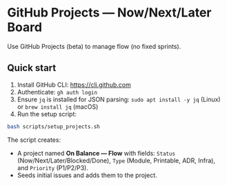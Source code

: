 # GitHub Projects — Now/Next/Later Board

Use GitHub Projects (beta) to manage flow (no fixed sprints).

## Quick start

1. Install GitHub CLI: <https://cli.github.com>
2. Authenticate: `gh auth login`
3. Ensure `jq` is installed for JSON parsing: `sudo apt install -y jq` (Linux) or `brew install jq` (macOS)
4. Run the setup script:

```bash
bash scripts/setup_projects.sh
```

The script creates:

- A project named **On Balance — Flow** with fields: `Status` (Now/Next/Later/Blocked/Done), `Type` (Module, Printable, ADR, Infra), and `Priority` (P1/P2/P3).
- Seeds initial issues and adds them to the project.
